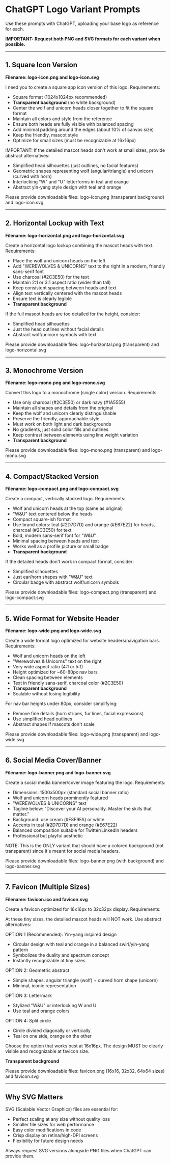 # ChatGPT Logo Variant Prompts

Use these prompts with ChatGPT, uploading your base logo as reference for each.

**IMPORTANT: Request both PNG and SVG formats for each variant when possible.**

---

## 1. Square Icon Version

**Filename: logo-icon.png and logo-icon.svg**

I need you to create a square app icon version of this logo. Requirements:

- Square format (1024x1024px recommended)
- **Transparent background** (no white background)
- Center the wolf and unicorn heads closer together to fit the square format
- Maintain all colors and style from the reference
- Ensure both heads are fully visible with balanced spacing
- Add minimal padding around the edges (about 10% of canvas size)
- Keep the friendly, mascot style
- Optimize for small sizes (must be recognizable at 16x16px)

IMPORTANT: If the detailed mascot heads don't work at small sizes, provide abstract alternatives:
- Simplified head silhouettes (just outlines, no facial features)
- Geometric shapes representing wolf (angular/triangle) and unicorn (curved with horn)
- Interlocking "W" and "U" letterforms in teal and orange
- Abstract yin-yang style design with teal and orange

Please provide downloadable files: logo-icon.png (transparent background) and logo-icon.svg

---

## 2. Horizontal Lockup with Text

**Filename: logo-horizontal.png and logo-horizontal.svg**

Create a horizontal logo lockup combining the mascot heads with text. Requirements:

- Place the wolf and unicorn heads on the left
- Add "WEREWOLVES & UNICORNS" text to the right in a modern, friendly sans-serif font
- Use charcoal (#2C3E50) for the text
- Maintain 2:1 or 3:1 aspect ratio (wider than tall)
- Keep consistent spacing between heads and text
- Align text vertically centered with the mascot heads
- Ensure text is clearly legible
- **Transparent background**

If the full mascot heads are too detailed for the height, consider:
- Simplified head silhouettes
- Just the head outlines without facial details
- Abstract wolf/unicorn symbols with text

Please provide downloadable files: logo-horizontal.png (transparent) and logo-horizontal.svg

---

## 3. Monochrome Version

**Filename: logo-mono.png and logo-mono.svg**

Convert this logo to a monochrome (single color) version. Requirements:

- Use only charcoal (#2C3E50) or dark navy (#1A5555)
- Maintain all shapes and details from the original
- Keep the wolf and unicorn clearly distinguishable
- Preserve the friendly, approachable style
- Must work on both light and dark backgrounds
- No gradients, just solid color fills and outlines
- Keep contrast between elements using line weight variation
- **Transparent background**

Please provide downloadable files: logo-mono.png (transparent) and logo-mono.svg

---

## 4. Compact/Stacked Version

**Filename: logo-compact.png and logo-compact.svg**

Create a compact, vertically stacked logo. Requirements:

- Wolf and unicorn heads at the top (same as original)
- "W&U" text centered below the heads
- Compact square-ish format
- Use brand colors: teal (#2D7D7D) and orange (#E67E22) for heads, charcoal (#2C3E50) for text
- Bold, modern sans-serif font for "W&U"
- Minimal spacing between heads and text
- Works well as a profile picture or small badge
- **Transparent background**

If the detailed heads don't work in compact format, consider:
- Simplified silhouettes
- Just ear/horn shapes with "W&U" text
- Circular badge with abstract wolf/unicorn symbols

Please provide downloadable files: logo-compact.png (transparent) and logo-compact.svg

---

## 5. Wide Format for Website Header

**Filename: logo-wide.png and logo-wide.svg**

Create a wide format logo optimized for website headers/navigation bars. Requirements:

- Wolf and unicorn heads on the left
- "Werewolves & Unicorns" text on the right
- Very wide aspect ratio (4:1 or 5:1)
- Height optimized for ~60-80px nav bars
- Clean spacing between elements
- Text in friendly sans-serif, charcoal color (#2C3E50)
- **Transparent background**
- Scalable without losing legibility

For nav bar heights under 80px, consider simplifying:
- Remove fine details (horn stripes, fur lines, facial expressions)
- Use simplified head outlines
- Abstract shapes if mascots don't scale

Please provide downloadable files: logo-wide.png (transparent) and logo-wide.svg

---

## 6. Social Media Cover/Banner

**Filename: logo-banner.png and logo-banner.svg**

Create a social media banner/cover image featuring the logo. Requirements:

- Dimensions: 1500x500px (standard social banner ratio)
- Wolf and unicorn heads prominently featured
- "WEREWOLVES & UNICORNS" text
- Tagline below: "Discover your AI personality. Master the skills that matter."
- Background: use cream (#F8F9FA) or white
- Accents in teal (#2D7D7D) and orange (#E67E22)
- Balanced composition suitable for Twitter/LinkedIn headers
- Professional but playful aesthetic

NOTE: This is the ONLY variant that should have a colored background (not transparent) since it's meant for social media headers.

Please provide downloadable files: logo-banner.png (with background) and logo-banner.svg

---

## 7. Favicon (Multiple Sizes)

**Filename: favicon.ico and favicon.svg**

Create a favicon optimized for 16x16px to 32x32px display. Requirements:

At these tiny sizes, the detailed mascot heads will NOT work. Use abstract alternatives:

OPTION 1 (Recommended): Yin-yang inspired design
- Circular design with teal and orange in a balanced swirl/yin-yang pattern
- Symbolizes the duality and spectrum concept
- Instantly recognizable at tiny sizes

OPTION 2: Geometric abstract
- Simple shapes: angular triangle (wolf) + curved horn shape (unicorn)
- Minimal, iconic representation

OPTION 3: Lettermark
- Stylized "W&U" or interlocking W and U
- Use teal and orange colors

OPTION 4: Split circle
- Circle divided diagonally or vertically
- Teal on one side, orange on the other

Choose the option that works best at 16x16px. The design MUST be clearly visible and recognizable at favicon size.

**Transparent background**

Please provide downloadable files: favicon.png (16x16, 32x32, 64x64 sizes) and favicon.svg

---

## Why SVG Matters

SVG (Scalable Vector Graphics) files are essential for:
- Perfect scaling at any size without quality loss
- Smaller file sizes for web performance
- Easy color modifications in code
- Crisp display on retina/high-DPI screens
- Flexibility for future design needs

Always request SVG versions alongside PNG files when ChatGPT can provide them.